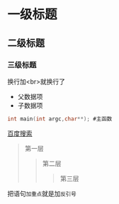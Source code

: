 # 一级标题
##  二级标题
###  三级标题

换行加\<br>就换行了<br>

*  父数据项
  *  子数据项

```c
int main(int argc,char**); #主函数

```

[百度搜索](www.baidu.com)

> 第一层
>> 第二层
>>> 第三层

把语句`加重点`就是加`反引号`

